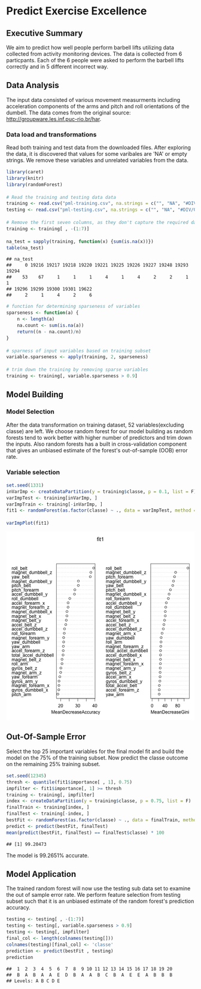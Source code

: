 Predict Exercise Excellence
===========================

## Executive Summary

We aim to predict how well people perform barbell lifts utilizing data collected from activity monitoring devices. The data is collected from 6 particpants. Each of the 6 people were asked to perform the barbell lifts correctly and in 5 different incorrect way.

## Data Analysis

The input data consisted of various movement measurments including acceleration components of the arms and pitch and roll orientations of the dumbell. The data comes from the original source: http://groupware.les.inf.puc-rio.br/har.

### Data load and transformations

Read both training and test data from the downloaded files. After exploring the data, it is discovered that values for some varibales are 'NA' or empty strings. We remove these variables and unrelated variables from the data.



```r
library(caret)
library(knitr)
library(randomForest)

# Read the training and testing data data
training <- read.csv("pml-training.csv", na.strings = c("", "NA", "#DIV/0!"), stringsAsFactors=FALSE)
testing <- read.csv("pml-testing.csv", na.strings = c("", "NA", "#DIV/0!"), stringsAsFactors=FALSE)

# Remove the first seven columns, as they don't capture the required data
training <- training[ , -(1:7)]

na_test = sapply(training, function(x) {sum(is.na(x))})
table(na_test)
```

```
## na_test
##     0 19216 19217 19218 19220 19221 19225 19226 19227 19248 19293 19294 
##    53    67     1     1     1     4     1     4     2     2     1     1 
## 19296 19299 19300 19301 19622 
##     2     1     4     2     6
```

```r
# function for determining sparseness of variables
sparseness <- function(a) {
    n <- length(a)
    na.count <- sum(is.na(a))
    return((n - na.count)/n)
}

# sparness of input variables based on training subset
variable.sparseness <- apply(training, 2, sparseness)

# trim down the training by removing sparse variables
training <- training[, variable.sparseness > 0.9]
```

## Model Building

### Model Selection

After the data transformation on training dataset, 52 variables(excluding classe) are left. We choose random forest for our model building as random forests tend to work better with higher number of predictors and trim down the inputs. Also random forests has a built in cross-validation component that gives an unbiased estimate of the forest's out-of-sample (OOB) error rate.

### Variable selection

```r
set.seed(1331)
inVarImp <- createDataPartition(y = training$classe, p = 0.1, list = F)
varImpTest <- training[inVarImp, ]
varImpTrain <- training[-inVarImp, ]
fit1 <- randomForest(as.factor(classe) ~ ., data = varImpTest, method = "rf", importance=TRUE)

varImpPlot(fit1)
```

![plot of chunk unnamed-chunk-2](figure/unnamed-chunk-2-1.png) 

## Out-Of-Sample Error

Select the top 25 important variables for the final model fit and build the model on the 75% of the training subset. Now predict the classe outcome on the remaining 25% training subset.


```r
set.seed(12345)
thresh <- quantile(fit1$importance[ , 1], 0.75)
impfilter <- fit1$importance[, 1] >= thresh
training <- training[, impfilter]
index <- createDataPartition(y = training$classe, p = 0.75, list = F)
finalTrain <- training[index, ]
finalTest <- training[-index, ]
bestFit <- randomForest(as.factor(classe) ~ ., data = finalTrain, method = "rf", importance=TRUE)
predict <- predict(bestFit, finalTest)
mean(predict(bestFit, finalTest) == finalTest$classe) * 100
```

```
## [1] 99.20473
```

The model is 99.2651% accurate.

## Model Application

The trained random forest will now use the testing sub data set to examine the out of sample error rate. We perform feature selection from testing subset such that it is an unbiased estimate of the random forest's prediction accuracy.


```r
testing <- testing[ , -(1:7)]
testing <- testing[, variable.sparseness > 0.9]
testing <- testing[, impfilter]
final_col <- length(colnames(testing[]))
colnames(testing)[final_col] <- 'classe'
prediction <- predict(bestFit , testing)
prediction
```

```
##  1  2  3  4  5  6  7  8  9 10 11 12 13 14 15 16 17 18 19 20 
##  B  A  B  A  A  E  D  B  A  A  B  C  B  A  E  E  A  B  B  B 
## Levels: A B C D E
```
